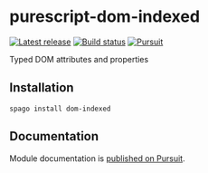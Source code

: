 # purescript-dom-indexed

[![Latest release](http://img.shields.io/github/release/purescript-halogen/purescript-dom-indexed.svg)](https://github.com/purescript-halogen/purescript-dom-indexed/releases)
[![Build status](https://github.com/purescript-halogen/purescript-dom-indexed/workflows/CI/badge.svg?branch=master)](https://github.com/purescript-halogen/purescript-dom-indexed/actions?query=workflow%3ACI+branch%3Amaster)
[![Pursuit](https://pursuit.purescript.org/packages/purescript-dom-indexed/badge)](https://pursuit.purescript.org/packages/purescript-dom-indexed)

Typed DOM attributes and properties

## Installation

```
spago install dom-indexed
```

## Documentation

Module documentation is [published on Pursuit](http://pursuit.purescript.org/packages/purescript-dom-indexed).

